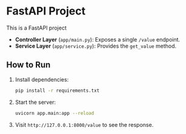 # FastAPI Project

This is a FastAPI project

- **Controller Layer** (`app/main.py`): Exposes a single `/value` endpoint.
- **Service Layer** (`app/service.py`): Provides the `get_value` method.

## How to Run

1. Install dependencies:
   ```bash
   pip install -r requirements.txt
   ```
2. Start the server:
   ```bash
   uvicorn app.main:app --reload
   ```
3. Visit `http://127.0.0.1:8000/value` to see the response.
